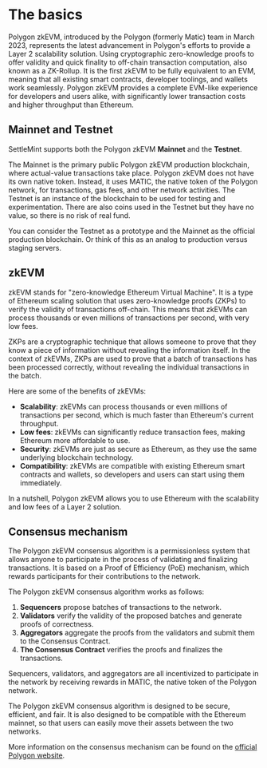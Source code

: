 # The basics

Polygon zkEVM, introduced by the Polygon (formerly Matic) team in March 2023, represents the latest advancement in Polygon's efforts to provide a Layer 2 scalability solution. Using cryptographic zero-knowledge proofs to offer validity and quick finality to off-chain transaction computation, also known as a ZK-Rollup. It is the first zkEVM to be fully equivalent to an EVM, meaning that all existing smart contracts, developer toolings, and wallets work seamlessly. Polygon zkEVM provides a complete EVM-like experience for developers and users alike, with significantly lower transaction costs and higher throughput than Ethereum.

## Mainnet and Testnet

SettleMint supports both the Polygon zkEVM **Mainnet** and the **Testnet**.

The Mainnet is the primary public Polygon zkEVM production blockchain, where actual-value transactions take place. Polygon zkEVM does not have its own native token. Instead, it uses MATIC, the native token of the Polygon network, for transactions, gas fees, and other network activities. The Testnet is an instance of the blockchain to be used for testing and experimentation. There are also coins used in the Testnet but they have no value, so there is no risk of real fund.

You can consider the Testnet as a prototype and the Mainnet as the official production blockchain. Or think of this as an analog to production versus staging servers.

## zkEVM

zkEVM stands for "zero-knowledge Ethereum Virtual Machine". It is a type of Ethereum scaling solution that uses zero-knowledge proofs (ZKPs) to verify the validity of transactions off-chain. This means that zkEVMs can process thousands or even millions of transactions per second, with very low fees.

ZKPs are a cryptographic technique that allows someone to prove that they know a piece of information without revealing the information itself. In the context of zkEVMs, ZKPs are used to prove that a batch of transactions has been processed correctly, without revealing the individual transactions in the batch.

Here are some of the benefits of zkEVMs:

- **Scalability**: zkEVMs can process thousands or even millions of transactions per second, which is much faster than Ethereum's current throughput.
- **Low fees**: zkEVMs can significantly reduce transaction fees, making Ethereum more affordable to use.
- **Security**: zkEVMs are just as secure as Ethereum, as they use the same underlying blockchain technology.
- **Compatibility**: zkEVMs are compatible with existing Ethereum smart contracts and wallets, so developers and users can start using them immediately.

In a nutshell, Polygon zkEVM allows you to use Ethereum with the scalability and low fees of a Layer 2 solution.

## Consensus mechanism

The Polygon zkEVM consensus algorithm is a permissionless system that allows anyone to participate in the process of validating and finalizing transactions. It is based on a Proof of Efficiency (PoE) mechanism, which rewards participants for their contributions to the network.

The Polygon zkEVM consensus algorithm works as follows:

1. **Sequencers** propose batches of transactions to the network.
2. **Validators** verify the validity of the proposed batches and generate proofs of correctness.
3. **Aggregators** aggregate the proofs from the validators and submit them to the Consensus Contract.
4. **The Consensus Contract** verifies the proofs and finalizes the transactions.

Sequencers, validators, and aggregators are all incentivized to participate in the network by receiving rewards in MATIC, the native token of the Polygon network.

The Polygon zkEVM consensus algorithm is designed to be secure, efficient, and fair. It is also designed to be compatible with the Ethereum mainnet, so that users can easily move their assets between the two networks.

More information on the consensus mechanism can be found on the [official Polygon website](https://wiki.polygon.technology/docs/zkevm/architecture/).
